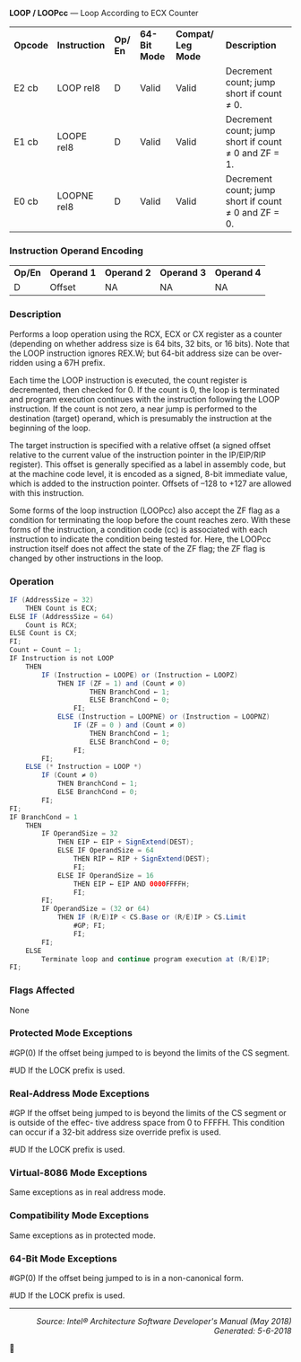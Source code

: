 <b>LOOP / LOOPcc</b> — Loop According to ECX Counter
<table>
	<tr>
		<td><b>Opcode</b></td>
		<td><b>Instruction</b></td>
		<td><b>Op/ En</b></td>
		<td><b>64-Bit Mode</b></td>
		<td><b>Compat/ Leg Mode</b></td>
		<td><b>Description</b></td>
	</tr>
	<tr>
		<td>E2 cb</td>
		<td>LOOP rel8</td>
		<td>D</td>
		<td>Valid</td>
		<td>Valid</td>
		<td>Decrement count; jump short if count ≠ 0.</td>
	</tr>
	<tr>
		<td>E1 cb</td>
		<td>LOOPE rel8</td>
		<td>D</td>
		<td>Valid</td>
		<td>Valid</td>
		<td>Decrement count; jump short if count ≠ 0 and ZF = 1.</td>
	</tr>
	<tr>
		<td>E0 cb</td>
		<td>LOOPNE rel8</td>
		<td>D</td>
		<td>Valid</td>
		<td>Valid</td>
		<td>Decrement count; jump short if count ≠ 0 and ZF = 0.</td>
	</tr>
</table>


### Instruction Operand Encoding
<table>
	<tr>
		<td><b>Op/En</b></td>
		<td><b>Operand 1</b></td>
		<td><b>Operand 2</b></td>
		<td><b>Operand 3</b></td>
		<td><b>Operand 4</b></td>
	</tr>
	<tr>
		<td>D</td>
		<td>Offset</td>
		<td>NA</td>
		<td>NA</td>
		<td>NA</td>
	</tr>
</table>


### Description
Performs a loop operation using the RCX, ECX or CX register as a counter (depending on whether address size is 64
bits, 32 bits, or 16 bits). Note that the LOOP instruction ignores REX.W; but 64-bit address size can be over-ridden
using a 67H prefix.

Each time the LOOP instruction is executed, the count register is decremented, then checked for 0. If the count is
0, the loop is terminated and program execution continues with the instruction following the LOOP instruction. If
the count is not zero, a near jump is performed to the destination (target) operand, which is presumably the
instruction at the beginning of the loop.

The target instruction is specified with a relative offset (a signed offset relative to the current value of the instruction
 pointer in the IP/EIP/RIP register). This offset is generally specified as a label in assembly code, but at the
machine code level, it is encoded as a signed, 8-bit immediate value, which is added to the instruction pointer.
Offsets of –128 to +127 are allowed with this instruction.

Some forms of the loop instruction (LOOPcc) also accept the ZF flag as a condition for terminating the loop before
the count reaches zero. With these forms of the instruction, a condition code (cc) is associated with each instruction
 to indicate the condition being tested for. Here, the LOOPcc instruction itself does not affect the state of the ZF
flag; the ZF flag is changed by other instructions in the loop.

### Operation

```java
IF (AddressSize = 32)
    THEN Count is ECX;
ELSE IF (AddressSize = 64)
    Count is RCX;
ELSE Count is CX; 
FI;
Count ← Count – 1;
IF Instruction is not LOOP
    THEN
        IF (Instruction ← LOOPE) or (Instruction ← LOOPZ)
            THEN IF (ZF = 1) and (Count ≠ 0)
                    THEN BranchCond ← 1;
                    ELSE BranchCond ← 0;
                FI;
            ELSE (Instruction = LOOPNE) or (Instruction = LOOPNZ)
                IF (ZF = 0 ) and (Count ≠ 0)
                    THEN BranchCond ← 1;
                    ELSE BranchCond ← 0;
                FI;
        FI;
    ELSE (* Instruction = LOOP *)
        IF (Count ≠ 0)
            THEN BranchCond ← 1;
            ELSE BranchCond ← 0;
        FI;
FI;
IF BranchCond = 1
    THEN
        IF OperandSize = 32
            THEN EIP ← EIP + SignExtend(DEST);
            ELSE IF OperandSize = 64
                THEN RIP ← RIP + SignExtend(DEST);
                FI;
            ELSE IF OperandSize = 16
                THEN EIP ← EIP AND 0000FFFFH;
                FI;
        FI;
        IF OperandSize = (32 or 64)
            THEN IF (R/E)IP < CS.Base or (R/E)IP > CS.Limit
                #GP; FI;
                FI;
        FI;
    ELSE
        Terminate loop and continue program execution at (R/E)IP;
FI;
```
### Flags Affected
None

### Protected Mode Exceptions

<p>#GP(0)
If the offset being jumped to is beyond the limits of the CS segment.
<p>#UD
If the LOCK prefix is used.

### Real-Address Mode Exceptions

<p>#GP
If the offset being jumped to is beyond the limits of the CS segment or is outside of the effec-
tive address space from 0 to FFFFH. This condition can occur if a 32-bit address size override
prefix is used.
<p>#UD
If the LOCK prefix is used.

### Virtual-8086 Mode Exceptions

Same exceptions as in real address mode.

### Compatibility Mode Exceptions

Same exceptions as in protected mode.

### 64-Bit Mode Exceptions

<p>#GP(0)
If the offset being jumped to is in a non-canonical form.
<p>#UD
If the LOCK prefix is used.

 --- 
<p align="right"><i>Source: Intel® Architecture Software Developer's Manual (May 2018)<br>Generated: 5-6-2018</i></p>
